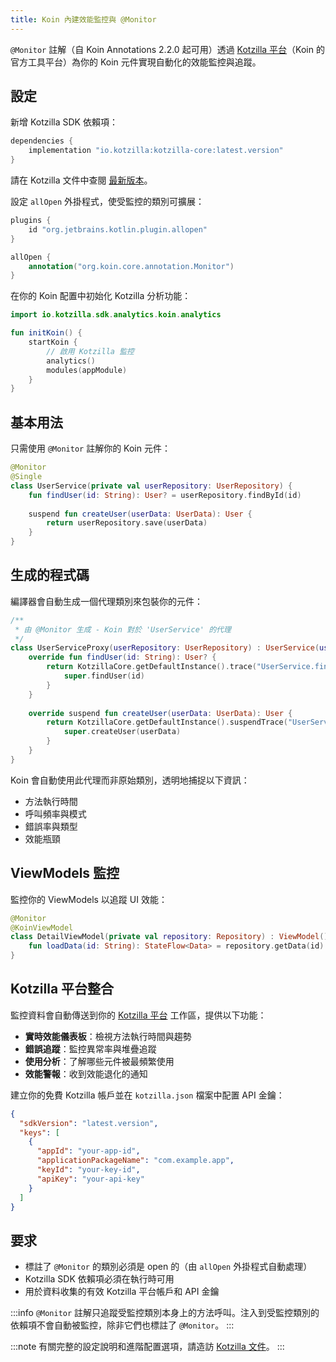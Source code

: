 ```yaml
---
title: Koin 內建效能監控與 @Monitor
---
```


`@Monitor` 註解（自 Koin Annotations 2.2.0 起可用）透過 [Kotzilla 平台](https://kotzilla.io)（Koin 的官方工具平台）為你的 Koin 元件實現自動化的效能監控與追蹤。

## 設定

新增 Kotzilla SDK 依賴項：

```kotlin
dependencies {
    implementation "io.kotzilla:kotzilla-core:latest.version"
}
```

請在 Kotzilla 文件中查閱 [最新版本](https://doc.kotzilla.io/docs/releaseNotes/changelogSDK)。

設定 `allOpen` 外掛程式，使受監控的類別可擴展：

```kotlin
plugins {
    id "org.jetbrains.kotlin.plugin.allopen"
}

allOpen {
    annotation("org.koin.core.annotation.Monitor")
}
```

在你的 Koin 配置中初始化 Kotzilla 分析功能：

```kotlin
import io.kotzilla.sdk.analytics.koin.analytics

fun initKoin() {
    startKoin {
        // 啟用 Kotzilla 監控
        analytics()
        modules(appModule)
    }
}
```

## 基本用法

只需使用 `@Monitor` 註解你的 Koin 元件：

```kotlin
@Monitor
@Single
class UserService(private val userRepository: UserRepository) {
    fun findUser(id: String): User? = userRepository.findById(id)
    
    suspend fun createUser(userData: UserData): User {
        return userRepository.save(userData)
    }
}
```

## 生成的程式碼

編譯器會自動生成一個代理類別來包裝你的元件：

```kotlin
/**
 * 由 @Monitor 生成 - Koin 對於 'UserService' 的代理
 */
class UserServiceProxy(userRepository: UserRepository) : UserService(userRepository) {
    override fun findUser(id: String): User? { 
        return KotzillaCore.getDefaultInstance().trace("UserService.findUser") { 
            super.findUser(id) 
        } 
    }
    
    override suspend fun createUser(userData: UserData): User { 
        return KotzillaCore.getDefaultInstance().suspendTrace("UserService.createUser") { 
            super.createUser(userData) 
        } 
    }
}
```

Koin 會自動使用此代理而非原始類別，透明地捕捉以下資訊：
- 方法執行時間
- 呼叫頻率與模式
- 錯誤率與類型
- 效能瓶頸

## ViewModels 監控

監控你的 ViewModels 以追蹤 UI 效能：

```kotlin
@Monitor
@KoinViewModel
class DetailViewModel(private val repository: Repository) : ViewModel() {
    fun loadData(id: String): StateFlow<Data> = repository.getData(id)
}
```

## Kotzilla 平台整合

監控資料會自動傳送到你的 [Kotzilla 平台](https://kotzilla.io) 工作區，提供以下功能：

- **實時效能儀表板**：檢視方法執行時間與趨勢
- **錯誤追蹤**：監控異常率與堆疊追蹤
- **使用分析**：了解哪些元件被最頻繁使用
- **效能警報**：收到效能退化的通知

建立你的免費 Kotzilla 帳戶並在 `kotzilla.json` 檔案中配置 API 金鑰：

```json
{
  "sdkVersion": "latest.version",
  "keys": [
    {
      "appId": "your-app-id",
      "applicationPackageName": "com.example.app",
      "keyId": "your-key-id", 
      "apiKey": "your-api-key"
    }
  ]
}
```

## 要求

- 標註了 `@Monitor` 的類別必須是 open 的（由 `allOpen` 外掛程式自動處理）
- Kotzilla SDK 依賴項必須在執行時可用
- 用於資料收集的有效 Kotzilla 平台帳戶和 API 金鑰

:::info
`@Monitor` 註解只追蹤受監控類別本身上的方法呼叫。注入到受監控類別的依賴項不會自動被監控，除非它們也標註了 `@Monitor`。
:::

:::note
有關完整的設定說明和進階配置選項，請造訪 [Kotzilla 文件](https://doc.kotzilla.io)。
:::